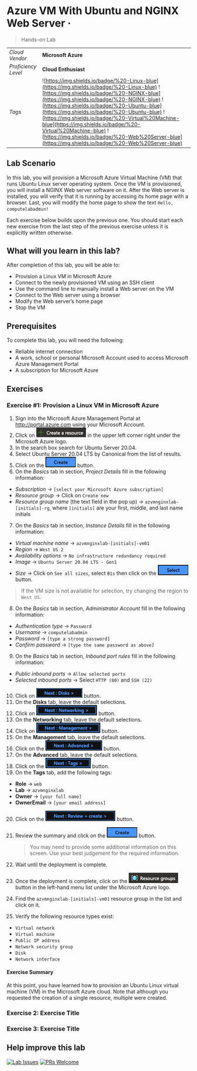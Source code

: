 # Azure VM With Ubuntu and NGINX Web Server &middot;

> Hands-on Lab

|                     |                       |
| :------------------ | :-------------------- |
| *Cloud Vendor*      | **Microsoft Azure**   |
| *Proficiency Level* | **Cloud  Enthusiast** |
| *Tags*              | ![https://img.shields.io/badge/%20-Linux-blue](https://img.shields.io/badge/%20-Linux-blue) ![https://img.shields.io/badge/%20-NGINX-blue](https://img.shields.io/badge/%20-NGINX-blue) ![https://img.shields.io/badge/%20-Ubuntu-blue](https://img.shields.io/badge/%20-Ubuntu-blue) ![https://img.shields.io/badge/%20-Virtual%20Machine-blue](https://img.shields.io/badge/%20-Virtual%20Machine-blue) ![https://img.shields.io/badge/%20-Web%20Server-blue](https://img.shields.io/badge/%20-Web%20Server-blue) |

## Lab Scenario
In this lab, you will provision a Microsoft Azure Virtual Machine (VM) that runs Ubuntu Linux server operating system. Once the VM is provisioned, you will install a NGINX Web server software on it. After the Web server is installed, you will verify that it is running by accessing its home page with a browser. Last, you will modify the home page to show the text `Hello, computelabadmin!`

Each exercise below builds upon the previous one. You should start each new exercise from the last step of the previous exercise unless it is explicitly written otherwise.

## What will you learn in this lab?
After completion of this lab, you will be able to:

- Provision a Linux VM in Microsoft Azure
- Connect to the newly provisioned VM using an SSH client
- Use the command line to manually install a Web server on the VM
- Connect to the Web server using a browser
- Modify the Web server’s home page
- Stop the VM

## Prerequisites
To complete this lab, you will need the following:

- Reliable internet connection
- A work, school or personal Microsoft Account used to access Microsoft Azure Management Portal
- A subscription for Microsoft Azure

## Exercises

### Exercise #1: Provision a Linux VM in Microsoft Azure

1. Sign into the Microsoft Azure Management Portal at http://portal.azure.com using your Microsoft Account.
2. Click on ![Create a resource](media/azure-create-a-resource.png) in the upper left corner right under the Microsoft Azure logo.
3. In the search box search for Ubuntu Server 20.04.
4. Select Ubuntu Server 20.04 LTS by Canonical from the list of results.
5. Click on the ![Create button](media/azure-create-button.png) button.
6. On the *Basics* tab in section, *Project Details* fill in the following information:
  - *Subscription* → `[select your Microsoft Azure subscription]`
  - *Resource group* → Click on  `Create new`
  - *Resource group name* (the text field in the pop up) → `azvmnginxlab-[initials]-rg`, where `[initials]` are your first, middle, and last name initials
7. On the *Basics* tab in section, *Instance Details* fill in the following information:
  - *Virtual machine name* → `azvmnginxlab-[initials]-vm01`
  - *Region* → `West US 2`
  - *Availability options* → `No infrastructure redundancy required`
  - *Image* → `Ubuntu Server 20.04 LTS - Gen1`
  - *Size* → Click on `See all sizes`, select `B1s` then click on the ![Select button](media/azure-select-button.png) button.

  > If the VM size is not available for selection, try changing the region to `West US`.
8. On the *Basics* tab in section, *Administrator Account* fill in the following information:
  - *Authentication type* → `Password`
  - *Username* → `computelabadmin`
  - *Password* → `[type a strong password]`
  - *Confirm password* → `[type the same password as above]`
9. On the *Basics* tab in section, *Inbound port rules* fill in the following information:
  - *Public inbound ports* → `Allow selected ports`
  - *Selected inbound ports* → Select `HTTP (80)` and `SSH (22)`
10. Click on ![Next : Disks button](media/azure-next-disks-button.png) button.
11. On the **Disks** tab, leave the default selections.
12. Click on ![Next : Networking button](media/azure-next-networking-button.png) button.
13. On the **Networking** tab, leave the default selections.
14. Click on ![Next : Management button](media/azure-next-management-button.png) button.
15. On the **Management** tab, leave the default selections.
16. Click on the ![Next : Advanced button](media/azure-next-advanced-button.png) button.
17. On the **Advanced** tab, leave the default selections.
18. Click on the ![Next : Tags button](media/azure-next-tags-button.png) button.
19. On the **Tags** tab, add the following tags:
  - **Role** → `web`
  - **Lab** → `azvmnginxlab`
  - **Owner** → `[your full name]`
  - **OwnerEmail** → `[your email address]`
20. Click on the ![Next : Review + create button](media/azure-next-review-and-create-button.png) button.
21. Review the summary and click on the ![Create button](media/azure-create-button.png) button.
    
    > You may need to provide some additional information on this screen. Use your best judgement for the required information.
22. Wait until the deployment is complete.
23. Once the deployment is complete, click on the ![Resource groups button](media/azure-resource-groups-button.png) button in the left-hand menu list under the Microsoft Azure logo.
24. Find the `azvmnginxlab-[initials]-vm01` resource group in the list and click on it.
25. Verify the following resource types exist:
  - `Virtual network`
  - `Virtual machine`
  - `Public IP address`
  - `Network security group`
  - `Disk`
  - `Network interface`

#### Exercise Summary
At this point, you have learned how to provision an Ubuntu Linux virtual machine (VM) in the Microsoft Azure cloud. Note that although you requested the creation of a single resource, multiple were created. 

### Exercise 2: Exercise Title
### Exercise 3: Exercise Title

## Help improve this lab

[![Lab Issues](https://img.shields.io/github/issues/crimsonpinnacle/cloud-labs)](https://github.com/CrimsonPinnacle/cloud-labs/issues/new?assignees=toddysm&labels=new+lab&template=bug_template.md&title=) [![PRs Welcome](https://img.shields.io/badge/PRs-welcome-brightgreen.svg)](https://github.com/CrimsonPinnacle/cloud-labs/pulls)